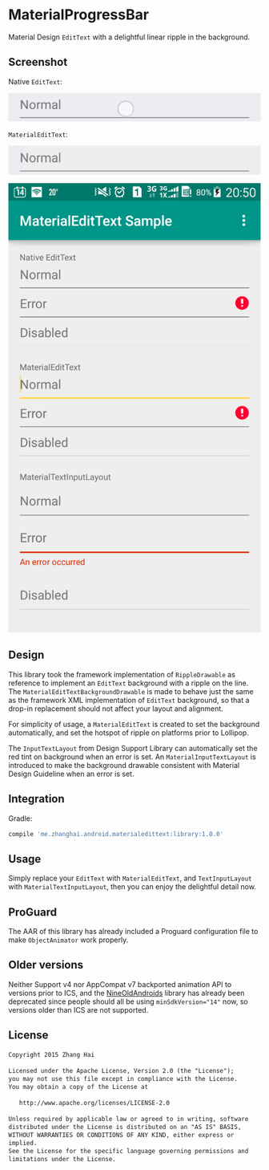 # MaterialProgressBar

Material Design `EditText` with a delightful linear ripple in the background.

## Screenshot

Native `EditText`:

![NativeEditText](screenshot/native-edittext.gif)

`MaterialEditText`:

![MaterialEditText](screenshot/materialedittext.gif)

![Screenshot](screenshot/screenshot.png)

## Design

This library took the framework implementation of `RippleDrawable` as reference to implement an `EditText` background with a ripple on the line. The `MaterialEditTextBackgroundDrawable` is made to behave just the same as the framework XML implementation of `EditText` background, so that a drop-in replacement should not affect your layout and alignment.

For simplicity of usage, a `MaterialEditText` is created to set the background automatically, and set the hotspot of ripple on platforms prior to Lollipop.

The `InputTextLayout` from Design Support Library can automatically set the red tint on background when an error is set. An `MaterialInputTextLayout` is introduced to make the background drawable consistent with Material Design Guideline when an error is set.

## Integration

Gradle:

```gradle
compile 'me.zhanghai.android.materialedittext:library:1.0.0'
```

## Usage

Simply replace your `EditText` with `MaterialEditText`, and `TextInputLayout` with `MaterialTextInputLayout`, then you can enjoy the delightful detail now.

## ProGuard

The AAR of this library has already included a Proguard configuration file to make `ObjectAnimator` work properly.

## Older versions

Neither Support v4 nor AppCompat v7 backported animation API to versions prior to ICS, and the [NineOldAndroids](https://github.com/JakeWharton/NineOldAndroids/) library has already been deprecated since people should all be using `minSdkVersion="14"` now, so versions older than ICS are not supported.

## License

    Copyright 2015 Zhang Hai

    Licensed under the Apache License, Version 2.0 (the "License");
    you may not use this file except in compliance with the License.
    You may obtain a copy of the License at

       http://www.apache.org/licenses/LICENSE-2.0

    Unless required by applicable law or agreed to in writing, software
    distributed under the License is distributed on an "AS IS" BASIS,
    WITHOUT WARRANTIES OR CONDITIONS OF ANY KIND, either express or implied.
    See the License for the specific language governing permissions and
    limitations under the License.
